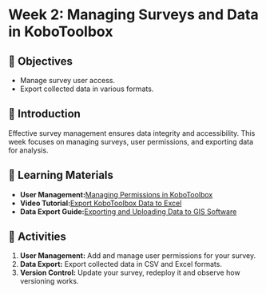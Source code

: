 # Week 2: Managing Surveys and Data in KoboToolbox

## **🎯 Objectives**

* Manage survey user access.
* Export collected data in various formats.

## **📘 Introduction**

Effective survey management ensures data integrity and accessibility. This week focuses on managing surveys, user permissions, and exporting data for analysis.

## **📄 Learning Materials**

* **User Management:**[Managing Permissions in KoboToolbox](https://support.kobotoolbox.org/managing_permissions.html)
* **Video Tutorial:**[Export KoboToolbox Data to Excel](https://www.youtube.com/watch?v=Nqsveh_UcRo)
* **Data Export Guide:**[Exporting and Uploading Data to GIS Software](https://support.kobotoolbox.org/upload_to_gis.html)

## **📝 Activities**

1. **User Management:** Add and manage user permissions for your survey.
2. **Data Export:** Export collected data in CSV and Excel formats.
3. **Version Control:** Update your survey, redeploy it and observe how versioning works.
